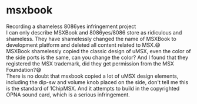 # msxbook
 Recording a shameless 8086yes infringement project  
I can only describe MSXBook and 8086yes/8086 store as ridiculous and shameless. They have shamelessly changed the name of MSXBook to development platform and deleted all content related to MSX.😅   
MSXBook shamelessly copied the classic design of uMSX, even the color of the side ports is the same, can you change the color? And I found that they registered the MSX trademark, did they get permission from the MSX Foundation?😅    
There is no doubt that msxbook copied a lot of uMSX design elements, including the dip-sw and volume knob placed on the side, don't tell me this is the standard of 1ChipMSX. And it attempts to build in the copyrighted OPNA sound card, which is a serious infringement.  
